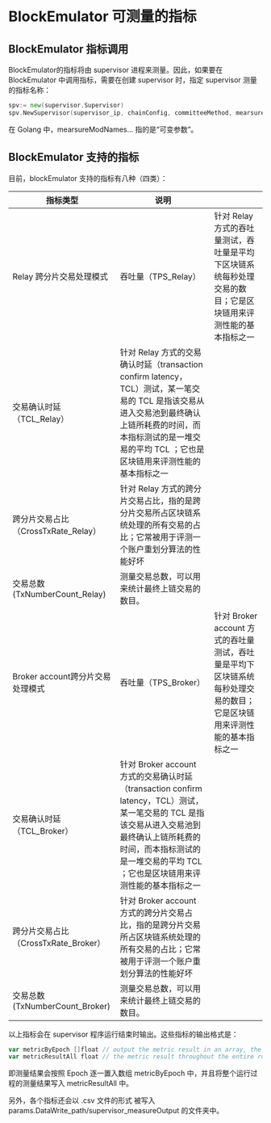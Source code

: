 # BlockEmulator 可测量的指标

## BlockEmulator 指标调用

BlockEmulator的指标将由 supervisor 进程来测量。因此，如果要在 BlockEmulator 中调用指标，需要在创建 supervisor 时，指定 supervisor 测量的指标名称：

```Go
spv:= new(supervisor.Supervisor)
spv.NewSupervisor(supervisor_ip, chainConfig, committeeMethod, mearsureModNames...)
```

在 Golang 中，mearsureModNames... 指的是“可变参数”。

## BlockEmulator 支持的指标

目前，blockEmulator 支持的指标有八种（四类）：

| 指标类型                             | 说明                                                         |                                                              |
| ------------------------------------ | ------------------------------------------------------------ | ------------------------------------------------------------ |
| Relay 跨分片交易处理模式             | 吞吐量（TPS_Relay）                                          | 针对 Relay 方式的吞吐量测试，吞吐量是平均下区块链系统每秒处理交易的数目；它是区块链用来评测性能的基本指标之一 |
| 交易确认时延（TCL_Relay）            | 针对 Relay 方式的交易确认时延（transaction confirm latency，TCL）测试，某一笔交易的 TCL 是指该交易从进入交易池到最终确认上链所耗费的时间，而本指标测试的是一堆交易的平均 TCL ；它也是区块链用来评测性能的基本指标之一 |                                                              |
| 跨分片交易占比（CrossTxRate_Relay）  | 针对 Relay 方式的跨分片交易占比，指的是跨分片交易所占区块链系统处理的所有交易的占比；它常被用于评测一个账户重划分算法的性能好坏 |                                                              |
| 交易总数(TxNumberCount_Relay)        | 测量交易总数，可以用来统计最终上链交易的数目。               |                                                              |
| Broker account跨分片交易处理模式     | 吞吐量（TPS_Broker）                                         | 针对 Broker account 方式的吞吐量测试，吞吐量是平均下区块链系统每秒处理交易的数目；它是区块链用来评测性能的基本指标之一 |
| 交易确认时延（TCL_Broker）           | 针对 Broker account 方式的交易确认时延（transaction confirm latency，TCL）测试，某一笔交易的 TCL 是指该交易从进入交易池到最终确认上链所耗费的时间，而本指标测试的是一堆交易的平均 TCL ；它也是区块链用来评测性能的基本指标之一 |                                                              |
| 跨分片交易占比（CrossTxRate_Broker） | 针对 Broker account 方式的跨分片交易占比，指的是跨分片交易所占区块链系统处理的所有交易的占比；它常被用于评测一个账户重划分算法的性能好坏 |                                                              |
| 交易总数(TxNumberCount_Broker)       | 测量交易总数，可以用来统计最终上链交易的数目。               |                                                              |

以上指标会在 supervisor 程序运行结束时输出。这些指标的输出格式是：

```Go
var metricByEpoch []float // output the metric result in an array, the index of the metric result is set by epoch
var metricResultAll float // the metric result throughout the entire running
```

即测量结果会按照 Epoch 逐一置入数组 metricByEpoch 中，并且将整个运行过程的测量结果写入 metricResultAll 中。 

另外，各个指标还会以 .csv 文件的形式 被写入 params.DataWrite_path/supervisor_measureOutput 的文件夹中。